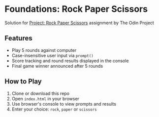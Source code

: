 # Foundations: Rock Paper Scissors
Solution for [Project: Rock Paper Scissors](https://www.theodinproject.com/lessons/foundations-rock-paper-scissors) assignment by The Odin Project

## Features
- Play 5 rounds against computer
- Case-insensitive user input via `prompt()`
- Score tracking and round results displayed in the console
- Final game winner announced after 5 rounds

## How to Play
1. Clone or download this repo
2. Open `index.html` in your browser
3. Use browser's console to view prompts and results
4. Enter your choice: `rock`, `paper` or `scissors`
